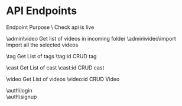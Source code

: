 # API Endpoints

Endpoint                     Purpose
\                            Check api is live

\admin\video                 Get list of videos in incoming folder
\admin\video\import          Import all the selected videos

\tag                         Get List of tags
\tag\:id                     CRUD tag

\cast                        Get List of cast
\cast\:id                    CRUD cast

\video                       Get List of videos
\video\:id                   CRUD Video 

\auth\login              
\auth\signup
